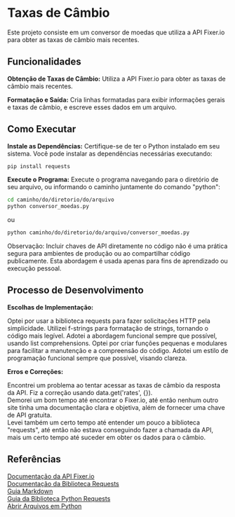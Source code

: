 # Taxas de Câmbio
Este projeto consiste em um conversor de moedas que utiliza a API Fixer.io para obter as taxas de câmbio mais recentes.
## Funcionalidades
**Obtenção de Taxas de Câmbio:**  Utiliza a API Fixer.io para obter as taxas de câmbio mais recentes.

**Formatação e Saída:**   Cria linhas formatadas para exibir informações gerais e taxas de câmbio, e escreve esses dados em um arquivo.

## Como Executar
**Instale as Dependências:**
   Certifique-se de ter o Python instalado em seu sistema. Você pode instalar as dependências necessárias executando:
   ```bash
   pip install requests
  ```
**Execute o Programa:**
Execute o programa navegando para o diretório de seu arquivo, ou informando o caminho juntamente do comando "python":
```bash
cd caminho/do/diretorio/do/arquivo
python conversor_moedas.py
```
ou
```bash
python caminho/do/diretorio/do/arquivo/conversor_moedas.py
```
Observação: Incluir chaves de API diretamente no código não é uma prática segura para ambientes de produção ou ao compartilhar código publicamente. Esta abordagem é usada apenas para fins de aprendizado ou execução pessoal.

## Processo de Desenvolvimento
**Escolhas de Implementação:**

Optei por usar a biblioteca requests para fazer solicitações HTTP pela simplicidade.
Utilizei f-strings para formatação de strings, tornando o código mais legível.
Adotei a abordagem funcional sempre que possível, usando list comprehensions.
Optei por criar funções pequenas e modulares para facilitar a manutenção e a compreensão do código. 
Adotei um estilo de programação funcional sempre que possível, visando clareza.

**Erros e Correções:**

Encontrei um problema ao tentar acessar as taxas de câmbio da resposta da API. Fiz a correção usando data.get('rates', {}).  
Demorei um bom tempo até encontrar o Fixer.io, até então nenhum outro site tinha uma documentação clara e objetiva, além de fornecer uma chave de API gratuita.  
Levei também um certo tempo até entender um pouco a biblioteca "requests", até então não estava conseguindo fazer a chamada da API, mais um certo tempo até suceder em obter os dados para o câmbio.


## Referências
[Documentação da API Fixer.io](https://fixer.io/documentation)  
[Documentação da Biblioteca Requests](https://docs.python-requests.org/en/latest/)  
[Guia Markdown](https://www.markdownguide.org/getting-started/)  
[Guia da Biblioteca Python Requests](https://realpython.com/python-requests/)  
[Abrir Arquivos em Python](https://www.freecodecamp.org/portuguese/news/como-escrever-em-um-arquivo-em-python-open-read-append-e-outras-funcoes-de-manipulacao-explicadas/)


